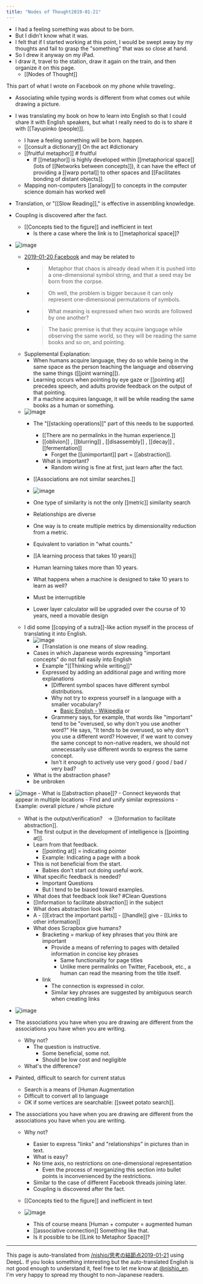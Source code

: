 ```yaml
---
title: "Nodes of Thought2019-01-21"
---
```


- I had a feeling something was about to be born.
- But I didn't know what it was.
- I felt that if I started working at this point, I would be swept away by my thoughts and fail to grasp the "something" that was so close at hand.
- So I drew it anyway on my iPad.
- I draw it, travel to the station, draw it again on the train, and then organize it on this page.
    - [[Nodes of Thought]]

This part of what I wrote on Facebook on my phone while traveling:.
- Associating while typing words is different from what comes out while drawing a picture.
- I was translating my book on how to learn into English so that I could share it with English speakers, but what I really need to do is to share it with [[Tayupinko (people)]].
    - I have a feeling something will be born. happen.
    - [[consult a dictionary]] On the act #dictionary
    - [[fruitful metaphor]] # fruitful
        - If [[metaphor]] is highly developed within [[metaphorical space]] (lots of [[Networks between concepts]]), it can have the effect of providing a [[warp portal]] to other spaces and [[Facilitates bonding of distant objects]].
    - Mapping non-computers [[analogy]] to concepts in the computer science domain has worked well
- Translation, or "[[Slow Reading]]," is effective in assembling knowledge.
- Coupling is discovered after the fact.
    - [[Concepts tied to the figure]] and inefficient in text
        - Is there a case where the link is to [[metaphorical space]]?

- ![image](https://gyazo.com/812c9a2ec5f31d5f68ead4938e396203/thumb/1000)
    - [2019-01-20 Facebook](https://www.facebook.com/nishiohirokazu/posts/10217342805218656) and may be related to
        - > Metaphor that chaos is already dead when it is pushed into a one-dimensional symbol string, and that a seed may be born from the corpse.
        - > Oh well, the problem is bigger because it can only represent one-dimensional permutations of symbols.
        - > What meaning is expressed when two words are followed by one another?
        - > The basic premise is that they acquire language while observing the same world, so they will be reading the same books and so on, and pointing.
    - Supplemental Explanation:
        - When humans acquire language, they do so while being in the same space as the person teaching the language and observing the same things ([[joint warning]]).
        - Learning occurs when pointing by eye gaze or [[pointing at]] precedes speech, and adults provide feedback on the output of that pointing.
        - If a machine acquires language, it will be while reading the same books as a human or something.
    - ![image](https://gyazo.com/27ff7c383e9835e564061cb09a4eca0f/thumb/1000)
        - The "[[stacking operations]]" part of this needs to be supported.
            - [[There are no permalinks in the human experience.]]
            - [[oblivion]] ,  [[blurring]] ,  [[disassembly]] ,  [[decay]] ,  [[fermentation]]
                - Forget the [[unimportant]] part = [[abstraction]].
            - What is important?
                - Random wiring is fine at first, just learn after the fact.
        - [[Associations are not similar searches.]]
        - ![image](https://gyazo.com/2cc8e89a9b7637bdf3b058044512a539/thumb/1000)

        - One type of similarity is not the only [[metric]] similarity search
        - Relationships are diverse
        - One way is to create multiple metrics by dimensionality reduction from a metric.
        - Equivalent to variation in "what counts."
        - [[A learning process that takes 10 years]]
        - Human learning takes more than 10 years.
        - What happens when a machine is designed to take 10 years to learn as well?
        - Must be interruptible
        - Lower layer calculator will be upgraded over the course of 10 years, need a movable design
    - I did some [[copying of a sutra]]-like action myself in the process of translating it into English.
        - ![image](https://gyazo.com/2cc36da3e64441cb8b6d79285f420bc5/thumb/1000)
            - [Translation is one means of slow reading.
        - Cases in which Japanese words expressing "important concepts" do not fall easily into English
            - Example "[[Thinking while writing]]"
            - Expressed by adding an additional page and writing more explanations
                - [Different symbol spaces have different symbol distributions.
                - Why not try to express yourself in a language with a smaller vocabulary?
                    - [Basic English - Wikipedia](https://en.wikipedia.org/wiki/Basic_English) or
                - Grammery says, for example, that words like "important" tend to be "overused, so why don't you use another word?" He says, "It tends to be overused, so why don't you use a different word? However, if we want to convey the same concept to non-native readers, we should not unnecessarily use different words to express the same concept.
                - Isn't it enough to actively use very good / good / bad / very bad?
        - What is the abstraction phase?
        - be unbroken

- ![image](https://gyazo.com/109a1860310ba4ba14e236781c852ebe/thumb/1000)
        - What is [[abstraction phase]]?
        - Connect keywords that appear in multiple locations
        - Find and unify similar expressions
            - Example: overall picture / whole picture
    - What is the output/verification?　→ [[Information to facilitate abstraction]].
        - The first output in the development of intelligence is [[pointing at]].
        - Learn from that feedback.
            - [[pointing at]] = indicating pointer
            - Example: Indicating a page with a book
        - This is not beneficial from the start.
            - Babies don't start out doing useful work.
        - What specific feedback is needed?
            - Important Questions
            - But I tend to be biased toward examples.
        - What does that feedback look like? #Clean Questions
        - [[Information to facilitate abstraction]] in the subject
        - What does abstraction look like?
        - A
                - [[Extract the important parts]]
                - [[handle]] give
                - [[Links to other information]]
        - What does Scrapbox give humans?
            - Bracketing = markup of key phrases that you think are important
                - Provide a means of referring to pages with detailed information in concise key phrases
                    - Same functionality for page titles
                    - Unlike mere permalinks on Twitter, Facebook, etc., a human can read the meaning from the title itself.
            - link
                - The connection is expressed in color.
                - Similar key phrases are suggested by ambiguous search when creating links

- ![image](https://gyazo.com/8345abdf478bb9c77b8635e3e0a32ab8/thumb/1000)

- The associations you have when you are drawing are different from the associations you have when you are writing.
    - Why not?
        - The question is instructive.
            - Some beneficial, some not.
            - Should be low cost and negligible
    - What's the difference?
- Painted, difficult to search for current status
    - Search is a means of [Human Augmentation
    - Difficult to convert all to language
    - OK if some vertices are searchable: [[sweet potato search]].

- The associations you have when you are drawing are different from the associations you have when you are writing.
    - Why not?
        - Easier to express "links" and "relationships" in pictures than in text.
        - What is easy?
        - No time axis, no restrictions on one-dimensional representation
            - Even the process of reorganizing this section into bullet points is inconvenienced by the restrictions.
        - Similar to the case of different Facebook threads joining later.
        - Coupling is discovered after the fact.

    - [[Concepts tied to the figure]] and inefficient in text
    - ![image](https://gyazo.com/ad6c692f1e488887e6f68c493434247a/thumb/1000)
        - This of course means [Human + computer = augmented human
        - [[associative connection]] Something like that.
        - Is it possible to be [[Link to Metaphor Space]]?

---
This page is auto-translated from [/nishio/思考の結節点2019-01-21](https://scrapbox.io/nishio/思考の結節点2019-01-21) using DeepL. If you looks something interesting but the auto-translated English is not good enough to understand it, feel free to let me know at [@nishio_en](https://twitter.com/nishio_en). I'm very happy to spread my thought to non-Japanese readers.